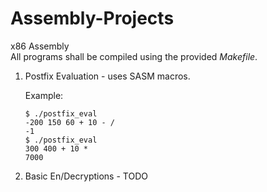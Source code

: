 # Assembly-Projects
x86 Assembly\
All programs shall be compiled using the provided *Makefile*.

1. Postfix Evaluation - uses SASM macros.

    Example:
    ```
    $ ./postfix_eval
    -200 150 60 + 10 - /
    -1
    $ ./postfix_eval
    300 400 + 10 *
    7000
    ```

2. Basic En/Decryptions - TODO
